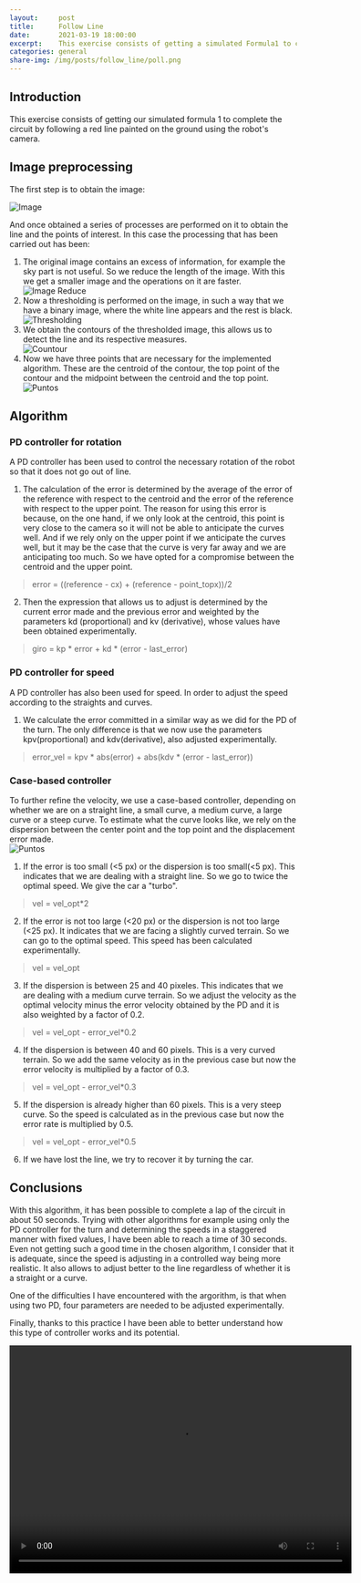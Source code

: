 ```yaml
---
layout:     post
title:      Follow Line
date:       2021-03-19 18:00:00
excerpt:    This exercise consists of getting a simulated Formula1 to complete the circuit following a red line. Using the robot camera for this.
categories: general
share-img: /img/posts/follow_line/poll.png
---
```

## Introduction
This exercise consists of getting our simulated formula 1 to complete the circuit by following a red line painted on the ground using the robot's camera. 

## Image preprocessing

The first step is to obtain the image:    

![Image](/MUVA-Vision-Robotica/img/posts/follow-line/frame.png)   

And once obtained a series of processes are performed on it to obtain the line and the points of interest. In this case the processing that has been carried out has been:   

   1. The original image contains an excess of information, for example the sky part is not useful. So we reduce the length of the image. With this we get a smaller image and the operations on it are faster.      
        ![Image Reduce](/MUVA-Vision-Robotica/img/posts/follow-line/frame_reduce.png)   
   2. Now a thresholding is performed on the image, in such a way that we have a binary image, where the white line appears and the rest is black.   
        ![Thresholding](/MUVA-Vision-Robotica/img/posts/follow-line/filtrado.png)   
   3. We obtain the contours of the thresholded image, this allows us to detect the line and its respective measures.   
        ![Countour](/MUVA-Vision-Robotica/img/posts/follow-line/contour.png)   
   4. Now we have three points that are necessary for the implemented algorithm. These are the centroid of the contour, the top point of the contour and the midpoint between the centroid and the top point.   
        ![Puntos](/MUVA-Vision-Robotica/img/posts/follow-line/puntos.png)   
        
## Algorithm   

### PD controller for rotation
A PD controller has been used to control the necessary rotation of the robot so that it does not go out of line.   
   1. The calculation of the error is determined by the average of the error of the reference with respect to the centroid and the error of the reference with respect to the upper point. The reason for using this error is because, on the one hand, if we only look at the centroid, this point is very close to the camera so it will not be able to anticipate the curves well. And if we rely only on the upper point if we anticipate the curves well, but it may be the case that the curve is very far away and we are anticipating too much. So we have opted for a compromise between the centroid and the upper point.    
   > error = ((reference - cx) + (reference - point_topx))/2
   2. Then the expression that allows us to adjust is determined by the current error made and the previous error and weighted by the parameters kd (proportional) and kv (derivative), whose values have been obtained experimentally.   
   >  giro = kp * error + kd * (error - last_error)

### PD controller for speed
A PD controller has also been used for speed. In order to adjust the speed according to the straights and curves.   
   1. We calculate the error committed in a similar way as we did for the PD of the turn. The only difference is that we now use the parameters kpv(proportional) and kdv(derivative), also adjusted experimentally.   
   > error_vel = kpv * abs(error) + abs(kdv * (error - last_error))

### Case-based controller
To further refine the velocity, we use a case-based controller, depending on whether we are on a straight line, a small curve, a medium curve, a large curve or a steep curve. To estimate what the curve looks like, we rely on the dispersion between the center point and the top point and the displacement error made.   
   ![Puntos](/MUVA-Vision-Robotica/img/posts/follow-line/curva.png)    
       
   1. If the error is too small (<5 px) or the dispersion is too small(<5 px). This indicates that we are dealing with a straight line. So we go to twice the optimal speed. We give the car a "turbo".     
   > vel = vel_opt*2
   2. If the error is not too large (<20 px) or the dispersion is not too large (<25 px). It indicates that we are facing a slightly curved terrain. So we can go to the optimal speed. This speed has been calculated experimentally.      
   > vel = vel_opt
   3. If the dispersion is between 25 and 40 pixeles. This indicates that we are dealing with a medium curve terrain. So we adjust the velocity as the optimal velocity minus the error velocity obtained by the PD and it is also weighted by a factor of 0.2.   
   > vel = vel_opt - error_vel*0.2
   4. If the dispersion is between 40 and 60 pixels. This is a very curved terrain. So we add the same velocity as in the previous case but now the error velocity is multiplied by a factor of 0.3.    
   > vel = vel_opt - error_vel*0.3
   5. If the dispersion is already higher than 60 pixels. This is a very steep curve. So the speed is calculated as in the previous case but now the error rate is multiplied by 0.5.   
   > vel = vel_opt - error_vel*0.5
   6. If we have lost the line, we try to recover it by turning the car.   
   
## Conclusions
With this algorithm, it has been possible to complete a lap of the circuit in about 50 seconds. Trying with other algorithms for example using only the PD controller for the turn and determining the speeds in a staggered manner with fixed values, I have been able to reach a time of 30 seconds. Even not getting such a good time in the chosen algorithm, I consider that it is adequate, since the speed is adjusting in a controlled way being more realistic. It also allows to adjust better to the line regardless of whether it is a straight or a curve.    

One of the difficulties I have encountered with the argorithm, is that when using two PD, four parameters are needed to be adjusted experimentally.   

Finally, thanks to this practice I have been able to better understand how this type of controller works and its potential.    

<div style="text-align: center">
    <video width="600px" height="400px" controls preload> 
        <source src="/MUVA-Vision-Robotica/img/posts/follow-line/p1_follow_line.mp4"></source> 
    </video>
</div>
